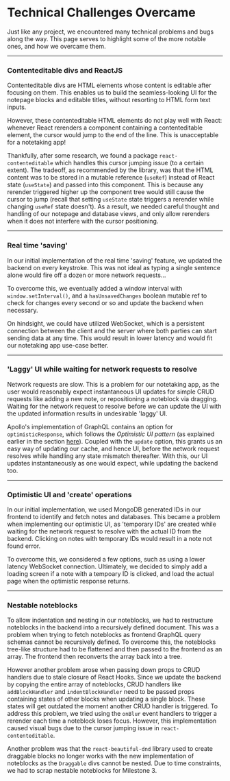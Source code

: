 # Technical Challenges Overcame
Just like any project, we encountered many technical problems and bugs along the way. This page serves to highlight some of the
more notable ones, and how we overcame them.

<hr/>

### Contenteditable divs and ReactJS
Contenteditable divs are HTML elements whose content is editable after focusing on them. This enables us to build the
seamless-looking UI for the notepage blocks and editable titles, without resorting to HTML form text inputs.

However, these contenteditable HTML elements do not play well with React: whenever React rerenders a component containing a
contenteditable element, the cursor would jump to the end of the line. This is unacceptable for a notetaking app!

Thankfully, after some research, we found a package `react-contenteditable` which handles this cursor jumping issue (to a certain
extent). The tradeoff, as recommended by the library, was that the HTML content was to be stored in a mutable reference (`useRef`)
instead of React state (`useState`) and passed into this component. This is because any rerender triggered higher up the component
tree would still cause the cursor to jump (recall that setting `useState` state triggers a rerender while changing `useRef` state doesn't).
As a result, we needed careful thought and handling of our notepage and database views, and only allow rerenders when it does not
interfere with the cursor positioning.

<hr/>

### Real time 'saving'
In our initial implementation of the real time 'saving' feature, we updated the backend on every keystroke. This was not ideal
as typing a single sentence alone would fire off a dozen or more network requests...

To overcome this, we eventually added a window interval with `window.setInterval()`, and a `hasUnsavedChanges` boolean mutable ref
to check for changes every second or so and update the backend when necessary.

On hindsight, we could have utilized WebSocket, which is a persistent connection between the client and the server where both parties
can start sending data at any time. This would result in lower latency and would fit our notetaking app use-case better.

<hr/>

### 'Laggy' UI while waiting for network requests to resolve
Network requests are slow. This is a problem for our notetaking app, as the user would reasonably expect instantaneous UI updates
for simple CRUD requests like adding a new note, or repositioning a noteblock via dragging. Waiting for the network request to
resolve before we can update the UI with the updated information results in undesirable 'laggy' UI.

Apollo's implementation of GraphQL contains an option for `optimisticResponse`, which follows the *Optimistic UI pattern* (as explained
earlier in the section [here](/noteworthy-documentation/project-overview/learningpoints/skillslearnt/#graphql)). Coupled with the
`update` option, this grants us an easy way of updating our cache, and hence UI, before the network request resolves while handling any
state mismatch thereafter. With this, our UI updates instantaneously as one would expect, while updating the backend too.

<hr/>

### Optimistic UI and 'create' operations
In our initial implementation, we used MongoDB generated IDs in our frontend to identify and fetch notes and databases. This became
a problem when implementing our optimistic UI, as 'temporary IDs' are created while waiting for the network request to resolve with
the actual ID from the backend. Clicking on notes with temporary IDs would result in a note not found error.

To overcome this, we considered a few options, such as using a lower latency WebSocket connection. Ultimately, we decided to simply
add a loading screen if a note with a tempoary ID is clicked, and load the actual page when the optimistic response returns.

<hr/>

### Nestable noteblocks
To allow indentation and nesting in our noteblocks, we had to restructure noteblocks in the backend into a recursively defined document. 
This was a problem when trying to fetch noteblocks as frontend GraphQL query schemas cannot be recursively defined.
To overcome this, the noteblocks tree-like structure had to be flattened and then passed to the frontend as an array. The frontend then
reconverts the array back into a tree.

However another problem arose when passing down props to CRUD handlers due to stale closure of React Hooks. Since we update the 
backend by copying the entire array of noteblocks, CRUD handlers like `addBlockHandler` and `indentBlockHandler` need to be passed props 
containing states of other blocks when updating a single block. These states will get outdated the moment another CRUD handler is triggered. 
To address this problem, we tried using the `onBlur` event handlers to trigger a rerender each time a noteblock loses focus. However, this 
implementation caused visual bugs due to the cursor jumping issue in `react-contenteditable`.

Another problem was that the `react-beautiful-dnd` library used to create draggable blocks no longer works with the new implementation of 
noteblocks as the `Draggable` divs cannot be nested. Due to time constraints, we had to scrap nestable noteblocks for Milestone 3.
